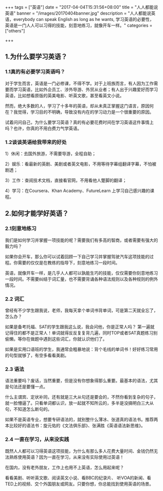 +++
tags = ["英语"]
date = "2017-04-04T15:31:56+08:00"
title = "人人都能说英语"
banner = "/images/20170404banner.jpg"
description = "人人都能说英语，everybody can speak English as long as he wants, 学习英语的必要性，英语是一门人人可以习得的技能，刻意地练习，就像开车一样。"
categories = ["others"]

+++

## 1.为什么要学习英语？

### 1.1真的有必要学习英语吗？

对于学生而言，英语是一门必修课，不得不学。对于上班族而言，有人因为工作需要而学习英语，比如外企员工、涉外导游、外贸从业者；有人出于兴趣爱好而学习英语，比如想看原版的英美电影、听英文歌，甚至看英文小说。

然而，绝大多数的人，学习了十多年的英语，却从未真正掌握这门语言，原因何在？我觉得，学习目的不明确，导致没有内在的学习动力是一个很重要的原因。

试着问问自己，为什么要学习英语？真的有必要花费时间在学习英语这件事情上吗？也许，你真的不用白费力气学英语。

### 1.2谈谈英语给我带来的好处

1）休闲：去国外旅游，不需要导游，全程自助；

2）娱乐：看最新的英剧、美剧或者英文电影，不用等待字幕组翻译字幕，不怕被剧透；

3）工作：查阅技术文档，直接看官网，不用看他人蹩脚的翻译；

4）学习：在Coursera、Khan Academy、FutureLearn 上学习自己感兴趣的课程。


## 2.如何才能学好英语？

### 2.1刻意地练习

我们是如何学习并掌握一项技能的呢？需要我们有多高的智商，或者需要有强大的毅力吗？

如果你会开车，那么你可以试着回顾一下自己学习并掌握驾驶汽车这项技能的过程。你需要的仅仅是在教练的指导下，刻意地练习一段时间。

英语，就像开车一样，是几乎人人都可以孰能生巧的技能，仅仅需要你刻意地练习一段时间。不需要纠结于词汇量，也不需要背诵各种语法规则以及各种规则的例外情况。

### 2.2 词汇

曾经有不少学生跟我说，老师，我每天拿个单词书背单词，可是第二天就全忘了，怎么办？

如果是备考托福、SAT的学生跟我这么说，我会问他，你是正常人吗？  第一遍就记得住的都不是正常人！单词就得反反复复背几遍，同时TOP或者SAT真题练习别偷懒。等你在做题中遇到这些词汇，你就认识他们了。

如果是实用口语班的学生，我通常会粗暴地说：背个毛线的单词书！好好练习常用的句型就够了，有空多看看美剧。

### 2.3 语法

语法重要吗？废话，当然重要，但是没有你想象得那么重要。最基本的语法，尤其是句法还是要懂一点。

什么主谓宾、定状补同，还有就是三大从句还是要会的，不然你看到复杂的句子，就一脸懵逼了。只看单词都认识，放一起就不知所云的，多半是没搞明白三大从句，不知道怎么断句的。

如果不是英语专业，想要专研语法的，就别整什么薄冰、张道真的语法书。推荐两本比较好的语法书：旋元佑的《文法俱乐部》、张满胜《英语语法新思维》。

### 2.4 一直在学习，从来没实践

既然人人都可以习得英语这项技能，为什么有那么多人花费大量时间、金钱仍然无法熟练使用英语？因为一直在学习，从来没有实际使用过英语！

在国内，没有老外朋友，工作上也用不上英语，怎么用起来呢？

看看美剧、听听英文歌、阅读英文小说、看BBC的纪录片、 听VOA的新闻、看TED上的视频、交个外国朋友或网友。只要你想，你总能找到使用英语的场景。
